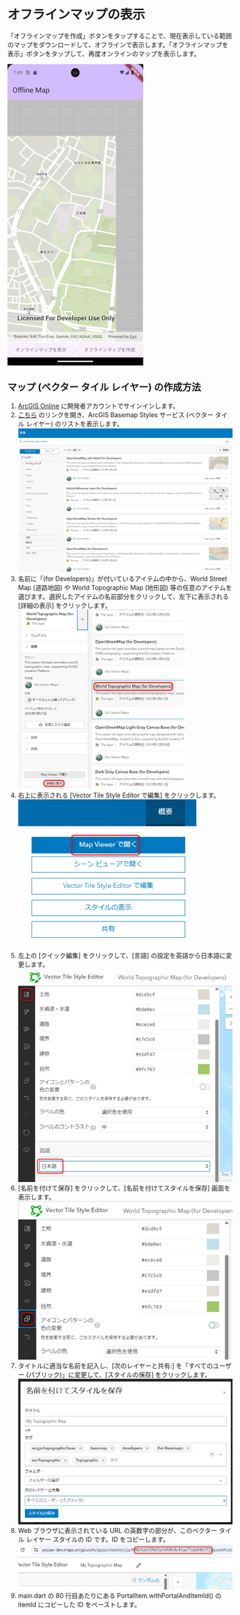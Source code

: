 # オフラインマップの表示

「オフラインマップを作成」ボタンをタップすることで、現在表示している範囲のマップをダウンロードして、オフラインで表示します。「オフラインマップを表示」ボタンをタップして、再度オンラインのマップを表示します。

![オフラインマップの表示](image.png)

## マップ (ベクター タイル レイヤー) の作成方法

1. [ArcGIS Online](https://www.arcgis.com/home/signin.html) に開発者アカウントでサインインします。
1. [こちら](https://yozaw-dev.maps.arcgis.com/home/search.html?restrict=false&sortField=relevance&sortOrder=desc&searchTerm=owner%3A%22esri_vector%22+deve#content) のリンクを開き、ArcGIS Basemap Styles サービス (ベクター タイル レイヤー) のリストを表示します。
  ![01](images/01.png)
1. 名前に「(for Developers)」が付いているアイテムの中から、World Street Map (道路地図) や World Topographic Map (地形図) 等の任意のアイテムを選びます。選択したアイテムの名前部分をクリックして、左下に表示される [詳細の表示] をクリックします。
  ![02](images/02.png)
1. 右上に表示される [Vector Tile Style Editor で編集] をクリックします。
  ![03](images/03.png)
1. 左上の [クイック編集] をクリックして、[言語] の設定を英語から日本語に変更します。
  ![04](images/04.png)
1. [名前を付けて保存] をクリックして、[名前を付けてスタイルを保存] 画面を表示します。
  ![05](images/05.png)
1. タイトルに適当な名前を記入し、[次のレイヤーと共有:] を「すべてのユーザー (パブリック)」に変更して、[スタイルの保存] をクリックします。
  ![06](images/06.png)
1. Web ブラウザに表示されている URL の英数字の部分が、このベクター タイル レイヤー スタイルの ID です。ID をコピーします。
  ![07](images/07.png)
1. main.dart の 80 行目あたりにある PortalItem.withPortalAndItemId() の itemId にコピーした ID をペーストします。